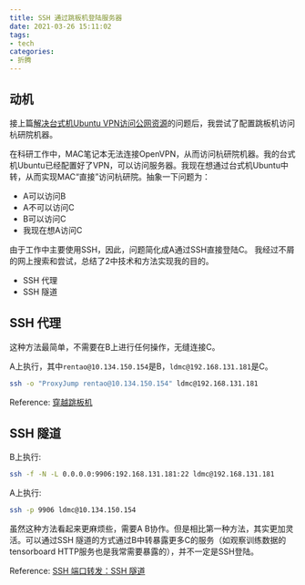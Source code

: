 ```yaml
---
title: SSH 通过跳板机登陆服务器
date: 2021-03-26 15:11:02
tags:
- tech
categories:
- 折腾
---
```


## 动机

接上篇[解决台式机Ubuntu VPN访问公网资源](https://youngforest.github.io/2021/03/18/Ubuntu-vpn-cannot-access-public-resource/)的问题后，我尝试了配置跳板机访问杭研院机器。

在科研工作中，MAC笔记本无法连接OpenVPN，从而访问杭研院机器。我的台式机Ubuntu已经配置好了VPN，可以访问服务器。我现在想通过台式机Ubuntu中转，从而实现MAC“直接”访问杭研院。抽象一下问题为：
- A可以访问B
- A不可以访问C
- B可以访问C
- 我现在想A访问C

由于工作中主要使用SSH，因此，问题简化成A通过SSH直接登陆C。
我经过不屑的网上搜索和尝试，总结了2中技术和方法实现我的目的。
- SSH 代理
- SSH 隧道

<!-- more -->


## SSH 代理

这种方法最简单，不需要在B上进行任何操作，无缝连接C。

A上执行，其中`rentao@10.134.150.154`是B，`ldmc@192.168.131.181`是C。

```bash
ssh -o "ProxyJump rentao@10.134.150.154" ldmc@192.168.131.181
```

Reference: [穿越跳板机](https://www.xiebruce.top/650.html)

## SSH 隧道

B上执行:
```bash
ssh -f -N -L 0.0.0.0:9906:192.168.131.181:22 ldmc@192.168.131.181
```

A上执行:
```bash
ssh -p 9906 ldmc@10.134.150.154
```

虽然这种方法看起来更麻烦些，需要A B协作。但是相比第一种方法，其实更加灵活。可以通过SSH 隧道的方式通过B中转暴露更多C的服务（如观察训练数据的tensorboard HTTP服务也是我常需要暴露的），并不一定是SSH登陆。

Reference: [SSH 端口转发：SSH 隧道](https://www.zsythink.net/archives/2450)